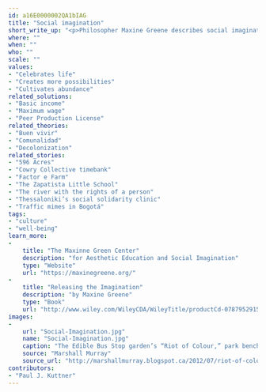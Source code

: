 ```yaml
---
id: a16E0000002QA1bIAG
title: "Social imagination"
short_write_up: "<p>Philosopher Maxine Greene describes social imagination as the ability to “look at the world as if it could be otherwise.” It is the capacity, both creative and moral, to envision alternative possibilities for our communities and our world. The social imagination makes social change possible because an understanding of what might be gives us a perspective from which to challenge things as they are, as well as the hope and determination we need to build something different. To develop our social imaginations is to become more “wide-awake” to injustice in the world, a vital first step in inspiring us to change it.</p>"
where: ""
when: ""
who: ""
scale: ""
values:
- "Celebrates life"
- "Creates more possibilities"
- "Cultivates abundance"
related_solutions:
- "Basic income"
- "Maximum wage"
- "Peer Production License"
related_theories:
- "Buen vivir"
- "Comunalidad"
- "Decolonization"
related_stories:
- "596 Acres"
- "Cowry Collective timebank"
- "Factor e Farm"
- "The Zapatista Little School"
- "The river with the rights of a person"
- "Thessaloniki’s social solidarity clinic"
- "Traffic mimes in Bogotá"
tags:
- "culture"
- "well-being"
learn_more:
-
    title: "The Maxinne Green Center"
    description: "for Aesthetic Education and Social Imagination"
    type: "Website"
    url: "https://maxinegreene.org/"
-
    title: "Releasing the Imagination"
    description: "by Maxine Greene"
    type: "Book"
    url: "http://www.wiley.com/WileyCDA/WileyTitle/productCd-0787952915.html"
images:
-
    url: "Social-Imagination.jpg"
    name: "Social-Imagination.jpg"
    caption: "The Edible Bus Stop garden’s “Riot of Colour,” park bench designed by Will Sandy."
    source: "Marshall Murray"
    source_url: "http://marshallmurray.blogspot.ca/2012/07/riot-of-colour-rhs-goes-all-guerilla.html"
contributors:
- "Paul J. Kuttner"
---
```

